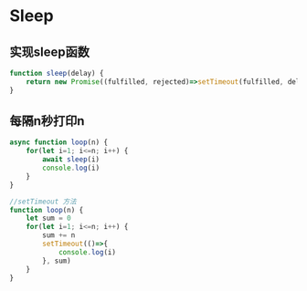 # Sleep

## 实现sleep函数
```javascript
function sleep(delay) {
    return new Promise((fulfilled, rejected)=>setTimeout(fulfilled, delay*1000))
}
```

## 每隔n秒打印n
```javascript
async function loop(n) {
    for(let i=1; i<=n; i++) {
        await sleep(i)
        console.log(i)
    }
}

//setTimeout 方法
function loop(n) {
    let sum = 0
    for(let i=1; i<=n; i++) {
        sum += n
        setTimeout(()=>{
            console.log(i)
        }, sum)
    }
}
```